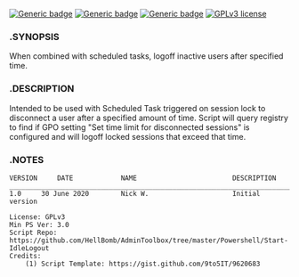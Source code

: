 [![Generic badge](https://img.shields.io/badge/Script%20Version-v1.0-Green.svg)](#) [![Generic badge](https://img.shields.io/badge/Maintained-Yes-Green.svg)](#) [![Generic badge](https://img.shields.io/badge/Minimum%20PS%20Version-3.0-Green.svg)](#) [![GPLv3 license](https://img.shields.io/badge/License-GPLv3-blue.svg)](http://perso.crans.org/besson/LICENSE.html)

### .SYNOPSIS
When combined with scheduled tasks, logoff inactive users after specified time. 

### .DESCRIPTION
Intended to be used with Scheduled Task triggered on session lock to disconnect a user after a specified amount of time. Script will query registry to find if GPO setting "Set time limit for disconnected sessions" is configured and will logoff locked sessions that exceed that time.


### .NOTES
    VERSION     DATE			NAME						DESCRIPTION
	___________________________________________________________________________________________________________
	1.0     30 June 2020		Nick W.						Initial version

	License: GPLv3
	Min PS Ver: 3.0
	Script Repo: https://github.com/HellBomb/AdminToolbox/tree/master/Powershell/Start-IdleLogout
    Credits:
        (1) Script Template: https://gist.github.com/9to5IT/9620683

